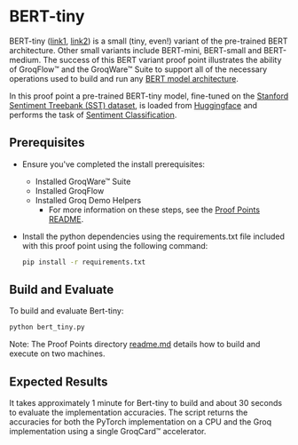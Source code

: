# BERT-tiny

BERT-tiny ([link1](https://arxiv.org/pdf/1908.08962.pdf), [link2](https://arxiv.org/pdf/2110.01518.pdf)) is a small (tiny, even!) variant of the pre-trained BERT architecture. Other small variants include BERT-mini, BERT-small and BERT-medium. The success of this BERT variant proof point illustrates the ability of GroqFlow™ and the GroqWare™ Suite to support all of the necessary operations used to build and run any [BERT model architecture](https://arxiv.org/abs/1810.04805).

In this proof point a pre-trained BERT-tiny model, fine-tuned on the [Stanford Sentiment Treebank (SST) dataset](https://paperswithcode.com/dataset/sst), is loaded from [Huggingface](https://huggingface.co/M-FAC/bert-tiny-finetuned-sst2) and performs the task of [Sentiment Classification](https://paperswithcode.com/task/sentiment-analysis).

## Prerequisites

- Ensure you've completed the install prerequisites:
  - Installed GroqWare™ Suite
  - Installed GroqFlow
  - Installed Groq Demo Helpers
    - For more information on these steps, see the [Proof Points README](../../README.md).
- Install the python dependencies using the requirements.txt file included with this proof point using the following command:

  ```bash
  pip install -r requirements.txt
  ```

## Build and Evaluate

To build and evaluate Bert-tiny:

  ```bash
  python bert_tiny.py
  ```

Note: The Proof Points directory [readme.md](../../README.md) details how to build and execute on two machines.

## Expected Results

It takes approximately 1 minute for Bert-tiny to build and about 30 seconds to evaluate the implementation accuracies. The script returns the accuracies for both the PyTorch implementation on a CPU and the Groq implementation using a single GroqCard™ accelerator.
